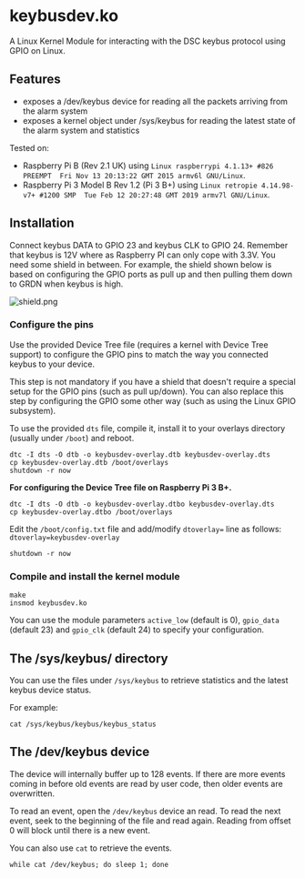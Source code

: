# keybusdev.ko

A Linux Kernel Module for interacting with the DSC keybus protocol using GPIO
on Linux.

## Features

* exposes a /dev/keybus device for reading all the packets arriving from the
  alarm system
* exposes a kernel object under /sys/keybus for reading the latest state of the
  alarm system and statistics

Tested on:
- Raspberry Pi B (Rev 2.1 UK) using `Linux raspberrypi 4.1.13+ #826 PREEMPT 
Fri Nov 13 20:13:22 GMT 2015 armv6l GNU/Linux`.
- Raspberry Pi 3 Model B Rev 1.2 (Pi 3 B+) using `Linux retropie 4.14.98-v7+ #1200 SMP 
Tue Feb 12 20:27:48 GMT 2019 armv7l GNU/Linux`.

## Installation

Connect keybus DATA to GPIO 23 and keybus CLK to GPIO 24. Remember
that keybus is 12V where as Raspberry PI can only cope with 3.3V. You
need some shield in between. For example, the shield shown below is based 
on configuring the GPIO ports as pull up and then pulling them down to GRDN 
when keybus is high.

![shield.png](shield.png)

### Configure the pins

Use the provided Device Tree file (requires a kernel with Device Tree support)
to configure the GPIO pins to match the way you connected keybus to your device. 

This step is not mandatory if you have a shield that doesn't require a special
setup for the GPIO pins (such as pull up/down). You can also replace this step
by configuring the GPIO some other way (such as using the Linux GPIO subsystem).

To use the provided `dts` file, compile it, install it to your overlays directory
(usually under `/boot`) and reboot.

```
dtc -I dts -O dtb -o keybusdev-overlay.dtb keybusdev-overlay.dts
cp keybusdev-overlay.dtb /boot/overlays
shutdown -r now
```

**For configuring the Device Tree file on Raspberry Pi 3 B+.**

```
dtc -I dts -O dtb -o keybusdev-overlay.dtbo keybusdev-overlay.dts
cp keybusdev-overlay.dtbo /boot/overlays
```


Edit the `/boot/config.txt` file and add/modify `dtoverlay=` line as follows: `dtoverlay=keybusdev-overlay`

```
shutdown -r now
```

### Compile and install the kernel module

```
make
insmod keybusdev.ko 
```

You can use the module parameters `active_low` (default is 0), `gpio_data`
(default 23) and `gpio_clk` (default 24) to specify your configuration.

## The /sys/keybus/ directory

You can use the files under `/sys/keybus` to retrieve statistics and the latest
keybus device status.

For example:

```
cat /sys/keybus/keybus/keybus_status
```

## The /dev/keybus device

The device will internally buffer up to 128 events. If there are more
events coming in before old events are read by user code, then older
events are overwritten.

To read an event, open the `/dev/keybus` device an read. To read the
next event, seek to the beginning of the file and read again. Reading
from offset 0 will block until there is a new event.

You can also use `cat` to retrieve the events.

```
while cat /dev/keybus; do sleep 1; done
```
